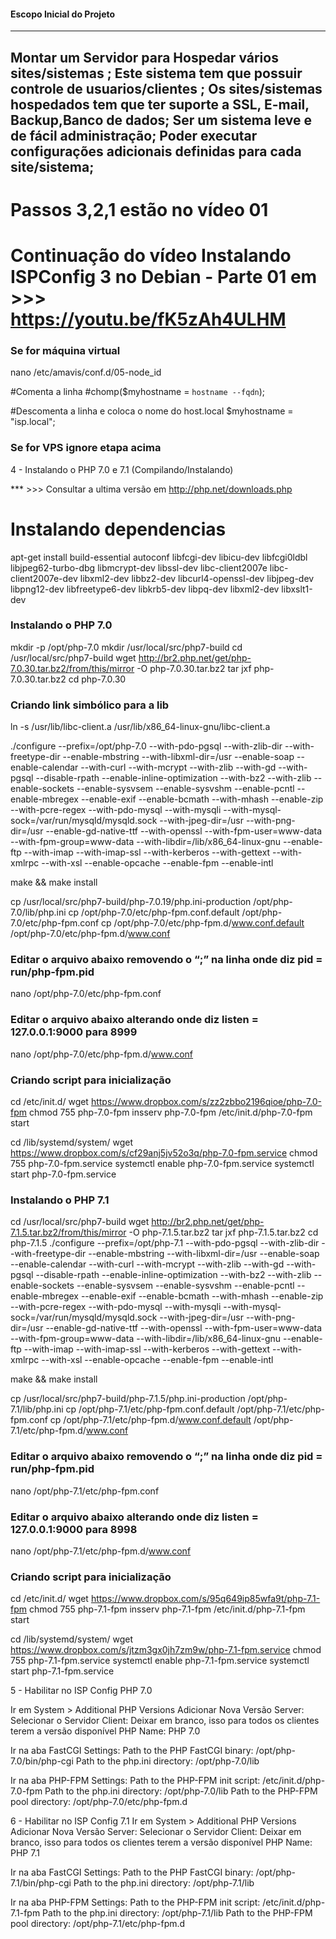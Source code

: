 #### Escopo Inicial do Projeto
------------------------------------------------------------------------------------------
Montar um Servidor para Hospedar vários sites/sistemas ;
Este sistema tem que possuir controle de usuarios/clientes ;
Os sites/sistemas hospedados tem que ter suporte a SSL, E-mail, Backup,Banco de dados;
Ser um sistema leve e de fácil administração;
Poder executar configurações adicionais definidas para cada site/sistema;
------------------------------------------------------------------------------------------

# Passos 3,2,1 estão no vídeo 01 
# Continuação do vídeo Instalando ISPConfig 3 no Debian - Parte 01 em >>> https://youtu.be/fK5zAh4ULHM



### Se for máquina virtual
nano /etc/amavis/conf.d/05-node_id 

#Comenta a linha
#chomp($myhostname = `hostname --fqdn`);

#Descomenta a linha e coloca o nome do host.local
$myhostname = "isp.local";
### Se for VPS ignore etapa acima

4 - Instalando o PHP 7.0 e 7.1 (Compilando/Instalando)

*** >>> Consultar a ultima versão em http://php.net/downloads.php

# Instalando dependencias 

apt-get install build-essential autoconf libfcgi-dev libicu-dev libfcgi0ldbl libjpeg62-turbo-dbg libmcrypt-dev libssl-dev libc-client2007e libc-client2007e-dev libxml2-dev libbz2-dev libcurl4-openssl-dev libjpeg-dev libpng12-dev libfreetype6-dev libkrb5-dev libpq-dev libxml2-dev libxslt1-dev

### Instalando o PHP 7.0 

mkdir -p /opt/php-7.0
mkdir /usr/local/src/php7-build
cd /usr/local/src/php7-build
wget http://br2.php.net/get/php-7.0.30.tar.bz2/from/this/mirror -O php-7.0.30.tar.bz2
tar jxf php-7.0.30.tar.bz2 
cd php-7.0.30

### Criando link simbólico para a lib 
ln -s /usr/lib/libc-client.a /usr/lib/x86_64-linux-gnu/libc-client.a

./configure --prefix=/opt/php-7.0 --with-pdo-pgsql --with-zlib-dir --with-freetype-dir --enable-mbstring --with-libxml-dir=/usr --enable-soap --enable-calendar --with-curl --with-mcrypt --with-zlib --with-gd --with-pgsql --disable-rpath --enable-inline-optimization --with-bz2 --with-zlib --enable-sockets --enable-sysvsem --enable-sysvshm --enable-pcntl --enable-mbregex --enable-exif --enable-bcmath --with-mhash --enable-zip --with-pcre-regex --with-pdo-mysql --with-mysqli --with-mysql-sock=/var/run/mysqld/mysqld.sock --with-jpeg-dir=/usr --with-png-dir=/usr --enable-gd-native-ttf --with-openssl --with-fpm-user=www-data --with-fpm-group=www-data --with-libdir=/lib/x86_64-linux-gnu --enable-ftp --with-imap --with-imap-ssl --with-kerberos --with-gettext --with-xmlrpc --with-xsl --enable-opcache --enable-fpm --enable-intl

make && make install

cp /usr/local/src/php7-build/php-7.0.19/php.ini-production /opt/php-7.0/lib/php.ini
cp /opt/php-7.0/etc/php-fpm.conf.default /opt/php-7.0/etc/php-fpm.conf
cp /opt/php-7.0/etc/php-fpm.d/www.conf.default /opt/php-7.0/etc/php-fpm.d/www.conf

### Editar o arquivo abaixo removendo o “;” na linha onde diz pid = run/php-fpm.pid
nano /opt/php-7.0/etc/php-fpm.conf

### Editar o arquivo abaixo alterando onde diz listen = 127.0.0.1:9000 para 8999
nano /opt/php-7.0/etc/php-fpm.d/www.conf


### Criando script para inicialização 
cd /etc/init.d/
wget https://www.dropbox.com/s/zz2zbbo2196qioe/php-7.0-fpm
chmod 755 php-7.0-fpm 
insserv php-7.0-fpm
/etc/init.d/php-7.0-fpm start

cd /lib/systemd/system/
wget https://www.dropbox.com/s/cf29anj5jv52o3q/php-7.0-fpm.service
chmod 755 php-7.0-fpm.service 
systemctl enable php-7.0-fpm.service
systemctl start php-7.0-fpm.service

### Instalando o PHP 7.1

cd /usr/local/src/php7-build
wget http://br2.php.net/get/php-7.1.5.tar.bz2/from/this/mirror -O php-7.1.5.tar.bz2
tar jxf php-7.1.5.tar.bz2 
cd php-7.1.5
./configure --prefix=/opt/php-7.1 --with-pdo-pgsql --with-zlib-dir --with-freetype-dir --enable-mbstring --with-libxml-dir=/usr --enable-soap --enable-calendar --with-curl --with-mcrypt --with-zlib --with-gd --with-pgsql --disable-rpath --enable-inline-optimization --with-bz2 --with-zlib --enable-sockets --enable-sysvsem --enable-sysvshm --enable-pcntl --enable-mbregex --enable-exif --enable-bcmath --with-mhash --enable-zip --with-pcre-regex --with-pdo-mysql --with-mysqli --with-mysql-sock=/var/run/mysqld/mysqld.sock --with-jpeg-dir=/usr --with-png-dir=/usr --enable-gd-native-ttf --with-openssl --with-fpm-user=www-data --with-fpm-group=www-data --with-libdir=/lib/x86_64-linux-gnu --enable-ftp --with-imap --with-imap-ssl --with-kerberos --with-gettext --with-xmlrpc --with-xsl --enable-opcache --enable-fpm --enable-intl

make && make install

cp /usr/local/src/php7-build/php-7.1.5/php.ini-production /opt/php-7.1/lib/php.ini
cp /opt/php-7.1/etc/php-fpm.conf.default /opt/php-7.1/etc/php-fpm.conf
cp /opt/php-7.1/etc/php-fpm.d/www.conf.default /opt/php-7.1/etc/php-fpm.d/www.conf

### Editar o arquivo abaixo removendo o “;” na linha onde diz pid = run/php-fpm.pid
nano /opt/php-7.1/etc/php-fpm.conf

### Editar o arquivo abaixo alterando onde diz listen = 127.0.0.1:9000 para 8998
nano /opt/php-7.1/etc/php-fpm.d/www.conf

### Criando script para inicialização 
cd /etc/init.d/
wget https://www.dropbox.com/s/95q649ip85wfa9t/php-7.1-fpm
chmod 755 php-7.1-fpm 
insserv php-7.1-fpm
/etc/init.d/php-7.1-fpm start

cd  /lib/systemd/system/
wget https://www.dropbox.com/s/jtzm3gx0jh7zm9w/php-7.1-fpm.service
chmod 755 php-7.1-fpm.service 
systemctl enable php-7.1-fpm.service
systemctl start php-7.1-fpm.service

5 - Habilitar no ISP Config PHP 7.0

Ir em System > Additional PHP Versions
Adicionar Nova Versão 
Server: Selecionar o Servidor
Client: Deixar em  branco, isso para todos os clientes terem a versão disponível
PHP Name: PHP 7.0

Ir na aba FastCGI Settings:
Path to the PHP FastCGI binary: /opt/php-7.0/bin/php-cgi
Path to the php.ini directory: /opt/php-7.0/lib

Ir na aba PHP-FPM Settings:
Path to the PHP-FPM init script: /etc/init.d/php-7.0-fpm
Path to the php.ini directory: /opt/php-7.0/lib
Path to the PHP-FPM pool directory: /opt/php-7.0/etc/php-fpm.d

6 - Habilitar no ISP Config 7.1
Ir em System > Additional PHP Versions
Adicionar Nova Versão 
Server: Selecionar o Servidor
Client: Deixar em  branco, isso para todos os clientes terem a versão disponível
PHP Name: PHP 7.1

Ir na aba FastCGI Settings:
Path to the PHP FastCGI binary: /opt/php-7.1/bin/php-cgi
Path to the php.ini directory: /opt/php-7.1/lib

Ir na aba PHP-FPM Settings:
Path to the PHP-FPM init script: /etc/init.d/php-7.1-fpm
Path to the php.ini directory: /opt/php-7.1/lib
Path to the PHP-FPM pool directory: /opt/php-7.1/etc/php-fpm.d



